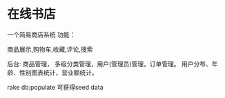 在线书店
==============
一个简易商店系统
功能：

商品展示,购物车,收藏,评论,搜索

后台: 商品管理， 多级分类管理，用户(管理员)管理，订单管理。
用户分布、年龄、性别图表统计，营业额统计。


rake db:populate 可获得seed data